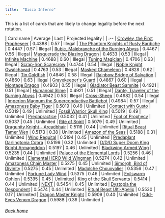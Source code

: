 ```yaml
---
title:  "Disco Inferno"
---
```


This is a list of cards that are likely to change legality before the next rotation.

| Card name | Average | Last | Projected legality |
| :-- |
[Crowley, the First Propheseer](https://db.ygoprodeck.com/card/?search=Crowley,%20the%20First%20Propheseer) | 0.4388 | 0.57 | Illegal |
[The Phantom Knights of Rusty Bardiche](https://db.ygoprodeck.com/card/?search=The%20Phantom%20Knights%20of%20Rusty%20Bardiche) | 0.4447 | 0.57 | Illegal |
[Rubic, Malebranche of the Burning Abyss](https://db.ygoprodeck.com/card/?search=Rubic,%20Malebranche%20of%20the%20Burning%20Abyss) | 0.4467 | 0.56 | Illegal |
[Masquerade the Blazing Dragon](https://db.ygoprodeck.com/card/?search=Masquerade%20the%20Blazing%20Dragon) | 0.4633 | 0.53 | Illegal |
[Infinite Machine](https://db.ygoprodeck.com/card/?search=Infinite%20Machine) | 0.4688 | 0.60 | Illegal |
[Tuning Magician](https://db.ygoprodeck.com/card/?search=Tuning%20Magician) | 0.4706 | 0.63 | Illegal |
[Scrap-Iron Scarecrow](https://db.ygoprodeck.com/card/?search=Scrap-Iron%20Scarecrow) | 0.4744 | 0.54 | Illegal |
[Noble Knight Gwalchavad](https://db.ygoprodeck.com/card/?search=Noble%20Knight%20Gwalchavad) | 0.4763 | 0.53 | Illegal |
[Masked Chameleon](https://db.ygoprodeck.com/card/?search=Masked%20Chameleon) | 0.4828 | 0.62 | Illegal |
[Tin Goldfish](https://db.ygoprodeck.com/card/?search=Tin%20Goldfish) | 0.4846 | 0.58 | Illegal |
[Rainbow Bridge of Salvation](https://db.ygoprodeck.com/card/?search=Rainbow%20Bridge%20of%20Salvation) | 0.4860 | 0.63 | Illegal |
[Gravekeeper's Guard](https://db.ygoprodeck.com/card/?search=Gravekeeper's%20Guard) | 0.4867 | 0.60 | Illegal |
[Montage Dragon](https://db.ygoprodeck.com/card/?search=Montage%20Dragon) | 0.4903 | 0.55 | Illegal |
[Gladiator Beast Samnite](https://db.ygoprodeck.com/card/?search=Gladiator%20Beast%20Samnite) | 0.4921 | 0.51 | Illegal |
[Humanoid Slime](https://db.ygoprodeck.com/card/?search=Humanoid%20Slime) | 0.4921 | 0.51 | Illegal |
[Dante, Traveler of the Burning Abyss](https://db.ygoprodeck.com/card/?search=Dante,%20Traveler%20of%20the%20Burning%20Abyss) | 0.4942 | 0.53 | Illegal |
[Cross-Sheep](https://db.ygoprodeck.com/card/?search=Cross-Sheep) | 0.4982 | 0.54 | Illegal |
[Imperion Magnum the Superconductive Battlebot](https://db.ygoprodeck.com/card/?search=Imperion%20Magnum%20the%20Superconductive%20Battlebot) | 0.4984 | 0.57 | Illegal |
[Amazoness Baby Tiger](https://db.ygoprodeck.com/card/?search=Amazoness%20Baby%20Tiger) | 0.5019 | 0.49 | Unlimited |
[Contact with Gusto](https://db.ygoprodeck.com/card/?search=Contact%20with%20Gusto) | 0.5019 | 0.49 | Unlimited |
[Fossil Warrior Skull King](https://db.ygoprodeck.com/card/?search=Fossil%20Warrior%20Skull%20King) | 0.5019 | 0.49 | Unlimited |
[Predapractice](https://db.ygoprodeck.com/card/?search=Predapractice) | 0.5032 | 0.41 | Unlimited |
[Fool of Prophecy](https://db.ygoprodeck.com/card/?search=Fool%20of%20Prophecy) | 0.5037 | 0.45 | Unlimited |
[Rite of Spirit](https://db.ygoprodeck.com/card/?search=Rite%20of%20Spirit) | 0.5079 | 0.49 | Unlimited |
[Dragunity Knight - Areadbhair](https://db.ygoprodeck.com/card/?search=Dragunity%20Knight%20-%20Areadbhair) | 0.5116 | 0.44 | Unlimited |
[Ritual Beast Tamer Wen](https://db.ygoprodeck.com/card/?search=Ritual%20Beast%20Tamer%20Wen) | 0.5173 | 0.38 | Unlimited |
[Amazon of the Seas](https://db.ygoprodeck.com/card/?search=Amazon%20of%20the%20Seas) | 0.5188 | 0.31 | Unlimited |
[Wing Requital](https://db.ygoprodeck.com/card/?search=Wing%20Requital) | 0.5194 | 0.45 | Unlimited |
[Predaplant Darlingtonia Cobra](https://db.ygoprodeck.com/card/?search=Predaplant%20Darlingtonia%20Cobra) | 0.5196 | 0.32 | Unlimited |
[D/D/D Super Doom King Bright Armageddon](https://db.ygoprodeck.com/card/?search=D/D/D%20Super%20Doom%20King%20Bright%20Armageddon) | 0.5197 | 0.46 | Unlimited |
[Blackwing Armed Wing](https://db.ygoprodeck.com/card/?search=Blackwing%20Armed%20Wing) | 0.5235 | 0.44 | Unlimited |
[Palace of the Elemental Lords](https://db.ygoprodeck.com/card/?search=Palace%20of%20the%20Elemental%20Lords) | 0.5256 | 0.46 | Unlimited |
[Elemental HERO Wild Wingman](https://db.ygoprodeck.com/card/?search=Elemental%20HERO%20Wild%20Wingman) | 0.5274 | 0.42 | Unlimited |
[Amazoness Chain Master](https://db.ygoprodeck.com/card/?search=Amazoness%20Chain%20Master) | 0.5275 | 0.45 | Unlimited |
[Simorgh, Bird of Divinity](https://db.ygoprodeck.com/card/?search=Simorgh,%20Bird%20of%20Divinity) | 0.5275 | 0.45 | Unlimited |
[Madolche Chouxvalier](https://db.ygoprodeck.com/card/?search=Madolche%20Chouxvalier) | 0.5356 | 0.47 | Unlimited |
[Fortune Lady Wind](https://db.ygoprodeck.com/card/?search=Fortune%20Lady%20Wind) | 0.5375 | 0.46 | Unlimited |
[Evilswarm Ophion](https://db.ygoprodeck.com/card/?search=Evilswarm%20Ophion) | 0.5395 | 0.45 | Unlimited |
[King of the Skull Servants](https://db.ygoprodeck.com/card/?search=King%20of%20the%20Skull%20Servants) | 0.5414 | 0.44 | Unlimited |
[NEXT](https://db.ygoprodeck.com/card/?search=NEXT) | 0.5454 | 0.45 | Unlimited |
[Dystopia the Despondent](https://db.ygoprodeck.com/card/?search=Dystopia%20the%20Despondent) | 0.5474 | 0.44 | Unlimited |
[Ritual Beast Ulti-Apelio](https://db.ygoprodeck.com/card/?search=Ritual%20Beast%20Ulti-Apelio) | 0.5530 | 0.17 | Unlimited |
[Dragon Master Knight](https://db.ygoprodeck.com/card/?search=Dragon%20Master%20Knight) | 0.5909 | 0.40 | Unlimited |
[Odd-Eyes Venom Dragon](https://db.ygoprodeck.com/card/?search=Odd-Eyes%20Venom%20Dragon) | 0.5988 | 0.39 | Unlimited |

###### [Back home](index)